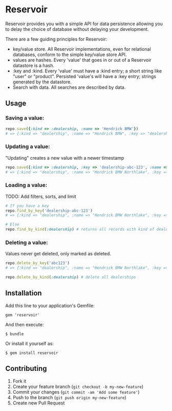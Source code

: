 # Reservoir

Reservoir provides you with a simple API for data persistence allowing
you to delay the choice of database without delaying your development.

There are a few guiding principles for Reservoir:

- key/value store. All Reservoir implementations, even for relational
databases, conform to the simple key/value store API.
- values are hashes. Every 'value' that goes in or out of a Reservoir
datastore is a hash.
- :key and :kind. Every 'value' must have a :kind entry; a short string
like "user" or "product". Persisted 'value's will have a :key entry;
strings generated by the datastore.
- Search with data. All searches are described by data.

## Usage

### Saving a value:

```ruby
repo.save({:kind => :dealership, :name => 'Hendrick BMW'})
# => {:kind => "dealership", :name => "Hendrick BMW", :key => "dealership-abc-123", :created => 20130201000000}
```

### Updating a value:

"Updating" creates a new value with a newer timestamp

```ruby
repo.save({:kind => :dealership, :key => 'dealership-abc-123', :name => "Hendrick BMW Northlake"})
# => {:kind => "dealership", :name => "Hendrick BMW Northlake", :key => "dealership-abc-123", :created => 20130209000000}
```

### Loading a value:

TODO: Add filters, sorts, and limit

```ruby
# If you have a key
repo.find_by_key('dealership-abc-123')
# => {:kind => "dealership", :name => "Hendrick BMW Northlake", :key => "dealership-abc-123", :created => 20130209000000}

# Else
repo.find_by_kind(:dealership) # returns all records with kind of dealership
```

### Deleting a value:

Values never get deleted, only marked as deleted.

```ruby
repo.delete_by_key('abc123')
# => {:kind => "dealership", :name => "Hendrick BMW Northlake", :key => "deleted-abc-123", :created => 20130209000000, :deleted => true}

repo.delete_by_kind(:dealership) # delete all dealerships
```

## Installation

Add this line to your application's Gemfile:

    gem 'reservoir'

And then execute:

    $ bundle

Or install it yourself as:

    $ gem install reservoir

## Contributing

1. Fork it
2. Create your feature branch (`git checkout -b my-new-feature`)
3. Commit your changes (`git commit -am 'Add some feature'`)
4. Push to the branch (`git push origin my-new-feature`)
5. Create new Pull Request
